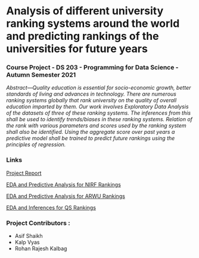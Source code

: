 # Analysis of different university ranking systems around the world and predicting rankings of the universities for future years

### Course Project - DS 203 - Programming for Data Science - Autumn Semester 2021

*Abstract—Quality education is essential for socio-economic
growth, better standards of living and advances in technology.
There are numerous ranking systems globally that rank university on the quality of overall education imparted by them. Our
work involves Exploratory Data Analysis of the datasets of three
of these ranking systems. The inferences from this shall be used
to identify trends/biases in these ranking systems. Relation of the
rank with various parameters and scores used by the ranking
system shall also be identified. Using the aggregate score over
past years a predictive model shall be trained to predict future
rankings using the principles of regression.*

### Links
[Project Report](https://github.com/kalp121212/DS203_Project/blob/main/DS203_Project_Report.pdf)

[EDA and Predictive Analysis for NIRF Rankings](https://github.com/kalp121212/DS203_Project/blob/main/NIRF_Ranking.ipynb)

[EDA and Predictive Analysis for ARWU Rankings](https://github.com/kalp121212/DS203_Project/blob/main/ARWU_Ranking.ipynb)

[EDA and Inferences for QS Rankings](https://github.com/kalp121212/DS203_Project/blob/main/QS_Ranking.ipynb)


### Project Contributors : 
- Asif Shaikh
- Kalp Vyas 
- Rohan Rajesh Kalbag

